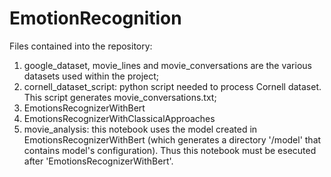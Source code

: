 # EmotionRecognition

Files contained into the repository:
1. google_dataset, movie_lines and movie_conversations are the various datasets used within the project;
2. cornell_dataset_script: python script needed to process Cornell dataset. This script generates movie_conversations.txt;
3. EmotionsRecognizerWithBert
4. EmotionsRecognizerWithClassicalApproaches
5. movie_analysis: this notebook uses the model created in EmotionsRecognizerWithBert (which generates a directory '/model' that contains model's configuration). Thus this notebook must be esecuted after 'EmotionsRecognizerWithBert'.
